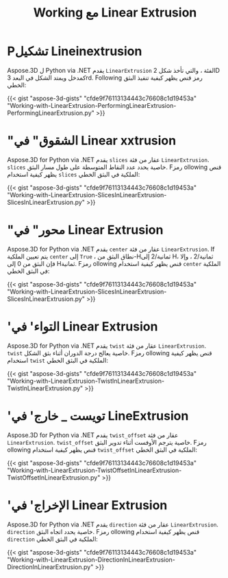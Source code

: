 ﻿---
title: Working مع Linear Extrusion
type: docs
weight: 110
url: /ar/python-net/working-with-linear-extrusion/
description: Aspose.3D ل Python via .NET يقدم LinearExtrusion الفئة ، الذي يأخذ شكل 2D كمدخل ويمتد الشكل في البعد 3rd.
---
# **Pتشكيل Lineinextrusion**
Aspose.3D ل Python via .NET يقدم `LinearExtrusion` الفئة ، والتي تأخذ شكل 2D كمدخل ويمتد الشكل في البعد 3rd. Following رمز قنص يظهر كيفية تنفيذ البثق الخطي:



{{< gist "aspose-3d-gists" "cfde9f76113134443c76608c1d19453a" "Working-with-LinearExtrusion-PerformingLinearExtrusion-PerformingLinearExtrusion.py" >}}
# **"الشقوق" في Linear xxtrusion**
Aspose.3D for Python via .NET يقدم `slices` عقار من فئة `LinearExtrusion`. `slices` خاصية يحدد عدد النقاط المتوسطة على طول مسار البثق. Fرمز ollowing قنص يظهر كيفية استخدام `slices` الملكية في البثق الخطي:



{{< gist "aspose-3d-gists" "cfde9f76113134443c76608c1d19453a" "Working-with-LinearExtrusion-SlicesInLinearExtrusion-SlicesInLinearExtrusion.py" >}}
# **"محور" في Linear Extrusion**
Aspose.3D for Python via .NET يقدم `center` عقار من فئة `LinearExtrusion`. If يتم تعيين الملكية `center` إلى `True` ، نطاق البثق من-Hثمانية/2 إلى Hثمانية/2 ، وإلا ، فإن البثق من 0 إلى Hثمانية. Fرمز ollowing قنص يظهر كيفية استخدام `center` الملكية في البثق الخطي:



{{< gist "aspose-3d-gists" "cfde9f76113134443c76608c1d19453a" "Working-with-LinearExtrusion-SlicesInLinearExtrusion-SlicesInLinearExtrusion.py" >}}
# **'التواء' في Linear Extrusion**
Aspose.3D for Python via .NET يقدم `twist` عقار من فئة `LinearExtrusion`. `twist` خاصية يعالج درجة الدوران أثناء بثق الشكل. Fرمز ollowing قنص يظهر كيفية استخدام `twist` الملكية في البثق الخطي:



{{< gist "aspose-3d-gists" "cfde9f76113134443c76608c1d19453a" "Working-with-LinearExtrusion-TwistInLinearExtrusion-TwistInLinearExtrusion.py" >}}
# **'تويست _ خارج' في LineExtrusion**
Aspose.3D for Python via .NET يقدم `twist_offset` عقار من فئة `LinearExtrusion`. `twist_offset` خاصية يترجم الأوفست أثناء تدوير البثق. Fرمز ollowing قنص يظهر كيفية استخدام `twist_offset` الملكية في البثق الخطي:



{{< gist "aspose-3d-gists" "cfde9f76113134443c76608c1d19453a" "Working-with-LinearExtrusion-TwistOffsetInLinearExtrusion-TwistOffsetInLinearExtrusion.py" >}}
# **'الإخراج' في Linear Extrusion**
Aspose.3D for Python via .NET يقدم `direction` عقار من فئة `LinearExtrusion`. `direction` خاصية يحدد اتجاه البثق. Fرمز ollowing قنص يظهر كيفية استخدام `direction` الملكية في البثق الخطي:



{{< gist "aspose-3d-gists" "cfde9f76113134443c76608c1d19453a" "Working-with-LinearExtrusion-DirectionInLinearExtrusion-DirectionInLinearExtrusion.py" >}}
